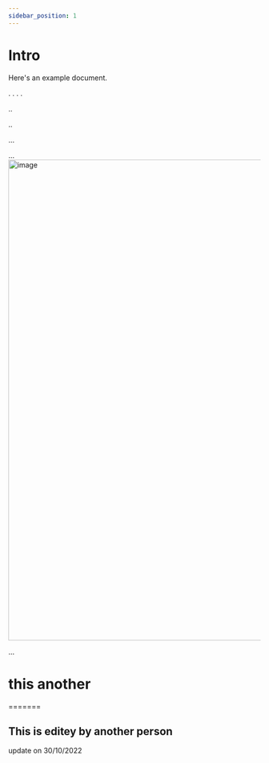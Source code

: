 ```yaml
---
sidebar_position: 1
---
```


# Intro

Here's an example document.

.
.
.
.



..


..




...





...<img width="960" alt="image" src="https://user-images.githubusercontent.com/117001440/198870287-e297bfc0-dde4-4041-b964-831a21381c45.png">





...





# this another
=======




## This is editey by another person
update on 30/10/2022
